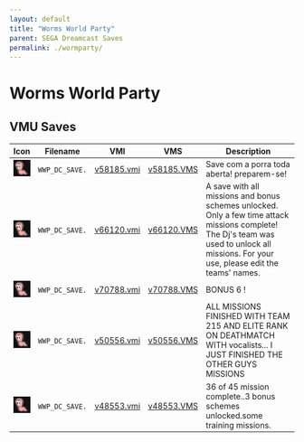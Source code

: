 ```yaml
---
layout: default
title: "Worms World Party"
parent: SEGA Dreamcast Saves
permalink: ./wormparty/
---
```

# Worms World Party

## VMU Saves

| Icon | Filename | VMI | VMS | Description |
|------|----------|-----|-----|-------------|
| ![Worms World Party](../icons/WWP_DC_SAVE..GIF) | `WWP_DC_SAVE.` | [v58185.vmi](v58185.vmi) | [v58185.VMS](v58185.VMS) | Save com a porra toda aberta! preparem-se!  |
| ![Worms World Party](../icons/WWP_DC_SAVE..GIF) | `WWP_DC_SAVE.` | [v66120.vmi](v66120.vmi) | [v66120.VMS](v66120.VMS) | A save with all missions and bonus schemes unlocked. Only a few time attack missions complete! The Dj's team was used to unlock all missions. For your use, please edit the teams' names.  |
| ![Worms World Party](../icons/WWP_DC_SAVE..GIF) | `WWP_DC_SAVE.` | [v70788.vmi](v70788.vmi) | [v70788.VMS](v70788.VMS) | BONUS 6 !  |
| ![Worms World Party](../icons/WWP_DC_SAVE..GIF) | `WWP_DC_SAVE.` | [v50556.vmi](v50556.vmi) | [v50556.VMS](v50556.VMS) | ALL MISSIONS FINISHED WITH TEAM 215 AND ELITE RANK ON DEATHMATCH WITH vocalists... I JUST FINISHED THE OTHER GUYS MISSIONS  |
| ![Worms World Party](../icons/WWP_DC_SAVE..GIF) | `WWP_DC_SAVE.` | [v48553.vmi](v48553.vmi) | [v48553.VMS](v48553.VMS) | 36 of 45 mission complete..3 bonus schemes unlocked.some training missions.  |

